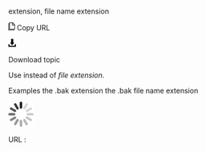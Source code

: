 # 

extension, file name extension

![Copy URL](media/fail/Copy.png)
Copy URL

![Download](media/fail/Download.png)

Download topic

Use instead of *file extension*. 

Examples
the .bak extension
the .bak file name extension

![In progress](media/fail/activity-large.gif)

URL :
